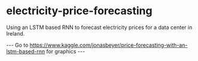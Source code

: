# electricity-price-forecasting
Using an LSTM based RNN to forecast electricity prices for a data center in Ireland.

--- Go to https://www.kaggle.com/jonasbeyer/price-forecasting-with-an-lstm-based-rnn for graphics ---
